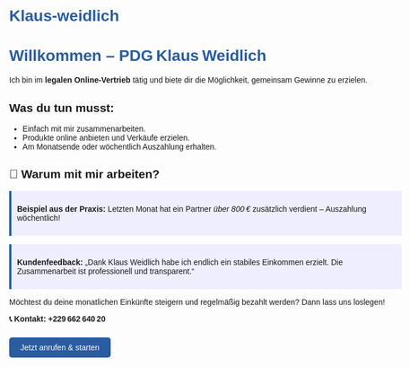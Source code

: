 # Klaus-weidlich
<!DOCTYPE html>
<html lang="de">
<head>
  <meta charset="UTF-8">
  <title>PDG Klaus Weidlich – Online-Vertrieb</title>
  <style>
    body { font-family: Arial, sans-serif; max-width: 700px; margin: auto; padding: 20px; }
    h1 { color: #2a5d9f; }
    .button { display: inline-block; padding: 10px 20px; margin: 10px 0; background: #2a5d9f; color: white; text-decoration: none; border-radius: 5px; }
    .proof { background: #eef; padding: 10px; margin: 15px 0; border-left: 4px solid #2a5d9f; }
    .contact { font-weight: bold; }
  </style>
</head>
<body>
  <h1>Willkommen – PDG Klaus Weidlich</h1>
  <p>Ich bin im <strong>legalen Online-Vertrieb</strong> tätig und biete dir die Möglichkeit, gemeinsam Gewinne zu erzielen.</p>
  
  <h2>Was du tun musst:</h2>
  <ul>
    <li>Einfach mit mir zusammenarbeiten.</li>
    <li>Produkte online anbieten und Verkäufe erzielen.</li>
    <li>Am Monatsende oder wöchentlich Auszahlung erhalten.</li>
  </ul>
  
  <h2>💼 Warum mit mir arbeiten?</h2>
  <div class="proof">
    <p><strong>Beispiel aus der Praxis:</strong> Letzten Monat hat ein Partner <em>über 800 €</em> zusätzlich verdient – Auszahlung wöchentlich!</p>
  </div>
  
  <div class="proof">
    <p><strong>Kundenfeedback:</strong> „Dank Klaus Weidlich habe ich endlich ein stabiles Einkommen erzielt. Die Zusammenarbeit ist professionell und transparent.“</p>
  </div>
  
  <p>Möchtest du deine monatlichen Einkünfte steigern und regelmäßig bezahlt werden? Dann lass uns loslegen!</p>
  
  <p class="contact">📞 Kontakt: +229 662 640 20</p>
  <p><a class="button" href="tel:+22966264020">Jetzt anrufen & starten</a></p>
</body>
</html>
